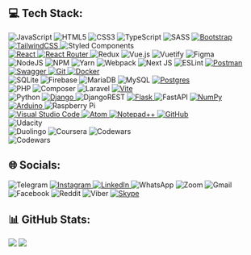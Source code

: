 ## 💻 Tech Stack:
 ![JavaScript](https://img.shields.io/badge/javascript-%23323330.svg?style=plastic&logo=javascript&logoColor=%23F7DF1E) 
 ![HTML5](https://img.shields.io/badge/html5-%23E34F26.svg?style=plastic&logo=html5&logoColor=white)
 ![CSS3](https://img.shields.io/badge/css3-%231572B6.svg?style=plastic&logo=css3&logoColor=white)
 ![TypeScript](https://img.shields.io/badge/typescript-%23007ACC.svg?style=plastic&logo=typescript&logoColor=white)
 ![SASS](https://img.shields.io/badge/SASS-hotpink.svg?style=plastic&logo=SASS&logoColor=white)
 <a href="https://getbootstrap.com" terget="_blank">
 ![Bootstrap](https://img.shields.io/badge/bootstrap-%23563D7C.svg?style=plastic&logo=bootstrap&logoColor=white)
 </a> 
 <a href="https://tailwindcss.com" target="_blank">
 ![TailwindCSS](https://img.shields.io/badge/tailwindcss-%2338B2AC.svg?style=plastic&logo=tailwind-css&logoColor=white)
 </a> 
 ![Styled Components](https://img.shields.io/badge/styled--components-DB7093?style=plastic&logo=styled-components&logoColor=white)
 <br/>
 <a href="https://react.dev" target="_blank">
 ![React](https://img.shields.io/badge/react-%2320232a.svg?style=plastic&logo=react&logoColor=%2361DAFB)
 </a>
 <a href="https://v5.reactrouter.com" target="_blank">
 ![React Router](https://img.shields.io/badge/React_Router-CA4245?style=plastic&logo=react-router&logoColor=white)
 </a>
 ![Redux](https://img.shields.io/badge/redux-%23593d88.svg?style=plastic&logo=redux&logoColor=white)
 ![Vue.js](https://img.shields.io/badge/vuejs-%2335495e.svg?style=plastic&logo=vuedotjs&logoColor=%234FC08D)
 ![Vuetify](https://img.shields.io/badge/Vuetify-1867C0?style=plastic&logo=vuetify&logoColor=AEDDFF)
 ![Figma](https://img.shields.io/badge/figma-%23F24E1E.svg?style=plastic&logo=figma&logoColor=white)
 <br/>
 ![NodeJS](https://img.shields.io/badge/node.js-6DA55F?style=plastic&logo=node.js&logoColor=white)
 ![NPM](https://img.shields.io/badge/NPM-%23000000.svg?style=plastic&logo=npm&logoColor=white)
 ![Yarn](https://img.shields.io/badge/yarn-%232C8EBB.svg?style=plastic&logo=yarn&logoColor=white)
 ![Webpack](https://img.shields.io/badge/webpack-%238DD6F9.svg?style=plastic&logo=webpack&logoColor=black) 
 ![Next JS](https://img.shields.io/badge/Next-black?style=plastic&logo=next.js&logoColor=white) 
 ![ESLint](https://img.shields.io/badge/ESLint-4B3263?style=plastic&logo=eslint&logoColor=white) 
 <a href="https://www.postman.com" target="_blank">
 ![Postman](https://img.shields.io/badge/Postman-FF6C37?style=plastic&logo=postman&logoColor=white)
 </a>
 <a href="https://swagger.io" target="_blank">
 ![Swagger](https://img.shields.io/badge/-Swagger-%23Clojure?style=plastic&logo=swagger&logoColor=white)
 </a>
 <a href="https://git-scm.com" target="_blank">
 ![Git](https://img.shields.io/badge/git-%23F05033.svg?style=plastic&logo=git&logoColor=white)
 </a>
 <a href="https://www.docker.com" target="_blank">
 ![Docker](https://img.shields.io/badge/docker-%230db7ed.svg?style=plastic&logo=docker&logoColor=white)
 </a> <br/> 
 ![SQLite](https://img.shields.io/badge/sqlite-%2307405e.svg?style=plastic&logo=sqlite&logoColor=white)
 ![Firebase](https://img.shields.io/badge/firebase-%23039BE5.svg?style=plastic&logo=firebase)
 ![MariaDB](https://img.shields.io/badge/MariaDB-003545?style=plastic&logo=mariadb&logoColor=white)
 ![MySQL](https://img.shields.io/badge/mysql-%2300f.svg?style=plastic&logo=mysql&logoColor=white)
 <a href="https://www.postgresql.org" target="_blank">
 ![Postgres](https://img.shields.io/badge/postgres-%23316192.svg?style=plastic&logo=postgresql&logoColor=white)
 </a><br/> 
 ![PHP](https://img.shields.io/badge/php-%23777BB4.svg?style=plastic&logo=php&logoColor=white)
 	![Composer](https://img.shields.io/badge/Composer-885630?style=plastic&logo=Composer&logoColor=white)
 ![Laravel](https://img.shields.io/badge/laravel-%23FF2D20.svg?style=plastic&logo=laravel&logoColor=white)
 <a href="https://vitejs.dev" target="_blank">
 ![Vite](https://img.shields.io/badge/vite-%23646CFF.svg?style=plastic&logo=vite&logoColor=white)
 </a> <br/> 
 <a htef="https://www.python.org" target="_blank">
 ![Python](https://img.shields.io/badge/python-3670A0?style=plastic&logo=python&logoColor=ffdd54)
 </a>
 <a href="https://www.djangoproject.com" target="_blank" class="blank center">
 ![Django](https://img.shields.io/badge/django-%23092E20.svg?style=plastic&logo=django&logoColor=white)
 </a>
![DjangoREST]( https://img.shields.io/badge/django%20rest-ff1709?style=plastic&logo=django&logoColor=white)
 <a href="https://flask.palletsprojects.com" target="_blank" class="blank center" >
 ![Flask](https://img.shields.io/badge/flask-%23000.svg?style=plastic&logo=flask&logoColor=white)
 </a>
 ![FastAPI]( https://img.shields.io/badge/fastapi-109989?style=plastic&logo=FASTAPI&logoColor=white)
 <a  href="https://numpy.org" target="_blank" class="blank center"  >
 ![NumPy](https://img.shields.io/badge/numpy-%23013243.svg?style=plastic&logo=numpy&logoColor=white)
 </a> <br/>
 <a href="https://www.arduino.cc" target="_blank">
 ![Arduino](https://img.shields.io/badge/-Arduino-00979D?style=plastic&logo=Arduino&logoColor=white)
 </a>
![Raspberry Pi](https://img.shields.io/badge/-RaspberryPi-C51A4A?style=plastic&logo=Raspberry-Pi)
<br/>
<a href="https://code.visualstudio.com" target="_blank">
![Visual Studio Code](https://img.shields.io/badge/Visual%20Studio%20Code-0078d7.svg?style=plastic&logo=visual-studio-code&logoColor=white)
</a><a href="https://atom-editor.cc" target="_blank">
 ![Atom](https://img.shields.io/badge/Atom-%2366595C.svg?style=plastic&logo=atom&logoColor=white)
</a><a href="https://notepad-plus-plus.org" target="_blank">
![Notepad++](https://img.shields.io/badge/Notepad++-90E59A.svg?style=plastic&logo=notepad%2b%2b&logoColor=black)
</a><a class="blank center" href="https://github.com/Kuldyaev" target="_blank" >
![GitHub](https://img.shields.io/badge/github-%23121011.svg?style=plastic&logo=github&logoColor=white)
</a><br/>
<a href="https://www.udacity.com/certificate/LUJP5RRK" target="_blank" style="text-decoration: none !important">
   ![Udacity](https://img.shields.io/badge/Udacity-grey?style=plastic&logo=udacity&logoColor=15B8E6)   
</a>
<a class="blank center" href="https://www.duolingo.com/profile/Slava_lion" target="_blank" style="text-decoration: none !important">
![Duolingo](https://img.shields.io/badge/Duolingo-%234DC730.svg?style=plastic&logo=Duolingo&logoColor=white)
</a>
<a href="https://www.coursera.org/account/accomplishments/verify/KDXW39NNTV8M?utm_source=link&utm_medium=certificate&utm_content=cert_image&utm_campaign=sharing_cta&utm_product=course" target="_blank" style="text-decoration: none !important">
 ![Coursera](https://img.shields.io/badge/Coursera-%230056D2.svg?style=plastic&logo=Coursera&logoColor=white)
 </a>
 <a href="https://www.codewars.com/users/Kuldyaev" target="_blank" style="text-decoration: none !important">
 ![Codewars](https://img.shields.io/badge/Codewars-B1361E?style=plastic&logo=codewars&logoColor=white)
 </a>
 <br/> 
 ![Codewars](https://www.codewars.com/users/Kuldyaev/badges/micro)
 ## 🌐 Socials:
 ![Telegram](https://img.shields.io/badge/Telegram-2CA5E0?style=plastic&logo=telegram&logoColor=white)
 <a class="blank center" href="https://www.instagram.com/vyacheslavkuldyaev/#" target="_blank">
 ![Instagram](https://img.shields.io/badge/Instagram-%23E4405F.svg?style=plastic&logo=Instagram&logoColor=white)
 </a>
 <a class="blank center" href="https://www.linkedin.com/in/viacheslav-kuldyaev-3b7a07a5" target="_blank">
 ![LinkedIn](https://img.shields.io/badge/linkedin-%230077B5.svg?style=plastic&logo=linkedin&logoColor=white)
 </a>
 ![WhatsApp](https://img.shields.io/badge/WhatsApp-25D366?style=plastic&logo=whatsapp&logoColor=white)
 ![Zoom](https://img.shields.io/badge/Zoom-2D8CFF?style=plastic&logo=zoom&logoColor=white)
 ![Gmail](https://img.shields.io/badge/Gmail-D14836?style=plastic&logo=gmail&logoColor=white)
 ![Facebook](https://img.shields.io/badge/Facebook-%231877F2.svg?style=plastic&logo=Facebook&logoColor=white)
 ![Reddit](https://img.shields.io/badge/Reddit-FF4500?style=plastic&logo=reddit&logoColor=white)
 ![Viber](https://img.shields.io/badge/Viber-8B66A9?style=plastic&logo=viber&logoColor=white)
 <a href="http://www.skype.com" target="_blank" style="text-dDecoration: none" >
 ![Skype](https://img.shields.io/badge/Skype-%2300AFF0.svg?style=plastic&logo=Skype&logoColor=white)
 </a>
  
## 📊 GitHub Stats:
<!--
![](https://github-readme-stats.vercel.app/api?username=Kuldyaev&theme=tokyonight&hide_border=false&include_all_commits=true&count_private=true)<br/>   
-->

![](https://github-readme-streak-stats.herokuapp.com/?user=Kuldyaev&theme=tokyonight&hide_border=false)
![](https://github-readme-stats.vercel.app/api/top-langs/?username=Kuldyaev&theme=tokyonight&hide_border=false&include_all_commits=true&count_private=true&layout=compact)


